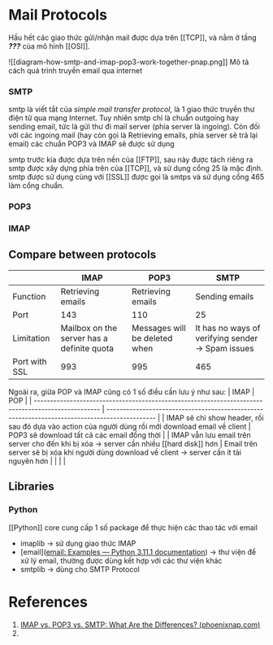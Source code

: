 ---
---

# Mail Protocols

Hầu hết các giao thức gửi/nhận mail được dựa trên [[TCP]], và nằm ở tầng ___???___ của mô hình [[OSI]].

![[diagram-how-smtp-and-imap-pop3-work-together-pnap.png]]
Mô tả cách quá trình truyền email qua internet

### SMTP

smtp là viết tắt của _simple mail transfer protocol_, là 1 giao thức truyền thư điện tử qua mạng Internet. Tuy nhiên smtp chỉ là chuẩn outgoing hay sending email, tức là gửi thư đi mail server (phía server là ingoing). Còn đối với các ingoing mail (hay còn gọi là Retrieving emails, phía server sẽ trả lại email) các chuẩn POP3 và IMAP sẽ được sử dụng

smtp trước kia được dựa trên nền của [[FTP]], sau này được tách riêng ra
smtp được xây dựng phía trên của [[TCP]], và sử dụng cổng 25 là mặc định. smtp được sử dụng cùng với [[SSL]] được gọi là smtps và sử dụng cổng 465 làm cổng chuẩn.

### POP3



### IMAP

## Compare between protocols

|               | IMAP                                       | POP3                          | SMTP                                              |
| ------------- | ------------------------------------------ | ----------------------------- | ------------------------------------------------- |
| Function      | Retrieving emails                          | Retrieving emails             | Sending emails                                    |
| Port          | 143                                        | 110                           | 25                                                |
| Limitation    | Mailbox on the server has a definite quota | Messages will be deleted when | It has no ways of verifying sender -> Spam issues |
| Port with SSL | 993                                        | 995                           | 465                                               | 

Ngoài ra, giữa POP và IMAP cũng có 1 số điều cần lưu ý như sau:
| IMAP                                                                                               | POP                                                                                           |
| -------------------------------------------------------------------------------------------------- | --------------------------------------------------------------------------------------------- |
| IMAP sẽ chỉ show header, rồi sau đó dựa vào action của người dùng rồi mới download email về client | POP3 sẽ download tất cả các email đồng thời                                                   |
| IMAP vẫn lưu email trên server cho đến khi bị xóa -> server cần nhiều [[hard disk]] hơn            | Email trên server sẽ bị xóa khi người dùng download về client -> server cần ít tài nguyên hơn |
|                                                                                                    |                                                                                               |

## Libraries
### Python
[[Python]] core cung cấp 1 số package để thực hiện các thao tác với email
- imaplib -> sử dụng giao thức IMAP
- [email]([email: Examples — Python 3.11.1 documentation](https://docs.python.org/3/library/email.examples.html))  -> thư viện để xử lý email, thường được dùng kết hợp với các thư viện khác
- smtplib -> dùng cho SMTP Protocol

# References

1. [IMAP vs. POP3 vs. SMTP: What Are the Differences? (phoenixnap.com)](https://phoenixnap.com/kb/imap-vs-pop3-vs-smtp)
2. 